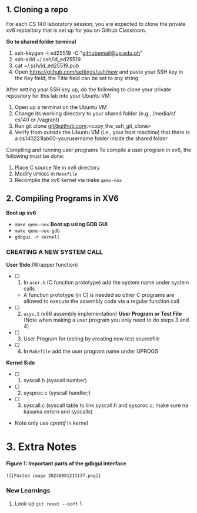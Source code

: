 ## 1. Cloning a repo
For each CS 140 laboratory session, you are expected to clone the private xv6 repository that is set up for you on Github Classroom.

**Go to shared folder terminal**
1. ssh-keygen -t ed25519 -C "githubemail@up.edu.ph"
2. ssh-add ~/.ssh/id_ed25519
3. cat ~/.ssh/id_ed25519.pub
4. Open https://github.com/settings/ssh/new and paste your SSH key in the
Key field; the Title field can be set to any string

After setting your SSH key up, do the following to clone your private repository for this lab into your Ubuntu VM:
1. Open up a terminal on the Ubuntu VM
2. Change its working directory to your shared folder (e.g., /media/sf cs140 or
/vagrant)
3. Run git clone git@github.com:<copy_the_ssh_git_clone>
4. Verify from outside the Ubuntu VM (i.e., your host machine) that there is a
cs140221lab00-yourusername folder inside the shared folder

Compiling and running user programs
To compile a user program in xv6, the following must be done:
1. Place C source file in xv6 directory
2. Modify `UPROGS` in `Makefile`
3. Recompile the xv6 kernel via make `qemu-nox`

## 2. Compiling Programs in XV6

**Boot up xv6**
- `make qemu-nox` 
**Boot up using GDB GUI**
- `make qemu-nox-gdb`
- `gdbgui -r kernell`

### CREATING A NEW SYSTEM CALL
**User Side** (Wrapper function)
- [ ] 1. In `user.h` (C function prototype) add the system name under system calls
	- A function prototype (in C) is needed so other C programs are allowed to execute the assembly code via a regular function call
- [ ] 2. `usys.S` (x86 assembly implementation)
**User Program or Test File** (Note when making a user program you only need to do steps 3 and 4)
- [ ] 3. User Program for testing by creating new test sourcefile 
- [ ] 4. In `Makefile` add the user program name under UPROGS

**Kernel Side**
- [ ] 1. syscall.h (syscall number)
- [ ] 2. sysproc.c (syscall handler;)
- [ ] 3. syscall.c (syscall table to link syscall.h and sysproc.c; make sure na kasama extern and syscalls)
- Note only use *cprintf* in kernel


# 3. Extra Notes
#### Figure 1: Important parts of the gdbgui interface
	![[Pasted image 20240901211137.png]]
### New Learnings
1. Look up `git reset --soft`
	1. 
